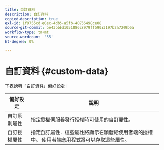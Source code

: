 ```yaml
---
title: 自訂資料
description: 自訂資料
copied-description: true
exl-id: 1f9755cd-e0ec-4db5-a5fb-40766498ce08
source-git-commit: be43bbbd1051886c8979ff590a3197b2a7249b6a
workflow-type: tm+mt
source-wordcount: '55'
ht-degree: 0%

---
```


# 自訂資料 {#custom-data}

下表說明「自訂資料」偏好設定：

| 偏好設定 | 說明 |
|---|---|
| 自訂原則屬性 | 指定授權伺服器發行授權時可使用的自訂屬性。 |
| 自訂授權屬性 | 指定自訂屬性，這些屬性將顯示在頒發給使用者端的授權中。 使用者端應用程式將可以存取這些屬性。 |
